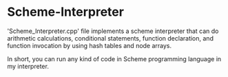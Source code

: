 # Scheme-Interpreter

'Scheme_Interpreter.cpp' file implements a scheme interpreter that can do arithmetic calculations, conditional statements, function declaration, and function invocation by using hash tables and node arrays.

In short, you can run any kind of code in Scheme programming language in my interpreter.
